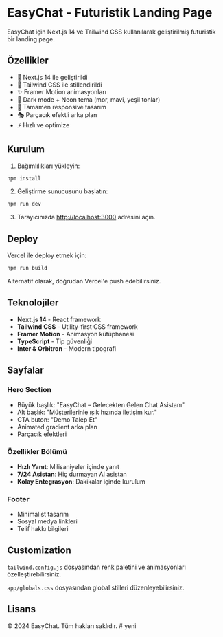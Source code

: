 # EasyChat - Futuristik Landing Page

EasyChat için Next.js 14 ve Tailwind CSS kullanılarak geliştirilmiş futuristik bir landing page.

## Özellikler

- 🚀 Next.js 14 ile geliştirildi
- 🎨 Tailwind CSS ile stillendirildi
- ✨ Framer Motion animasyonları
- 🌙 Dark mode + Neon tema (mor, mavi, yeşil tonlar)
- 📱 Tamamen responsive tasarım
- 🎭 Parçacık efektli arka plan
- ⚡ Hızlı ve optimize

## Kurulum

1. Bağımlılıkları yükleyin:
```bash
npm install
```

2. Geliştirme sunucusunu başlatın:
```bash
npm run dev
```

3. Tarayıcınızda [http://localhost:3000](http://localhost:3000) adresini açın.

## Deploy

Vercel ile deploy etmek için:

```bash
npm run build
```

Alternatif olarak, doğrudan Vercel'e push edebilirsiniz.

## Teknolojiler

- **Next.js 14** - React framework
- **Tailwind CSS** - Utility-first CSS framework
- **Framer Motion** - Animasyon kütüphanesi
- **TypeScript** - Tip güvenliği
- **Inter & Orbitron** - Modern tipografi

## Sayfalar

### Hero Section
- Büyük başlık: "EasyChat – Gelecekten Gelen Chat Asistanı"
- Alt başlık: "Müşterilerinle ışık hızında iletişim kur."
- CTA buton: "Demo Talep Et"
- Animated gradient arka plan
- Parçacık efektleri

### Özellikler Bölümü
- **Hızlı Yanıt**: Milisaniyeler içinde yanıt
- **7/24 Asistan**: Hiç durmayan AI asistan
- **Kolay Entegrasyon**: Dakikalar içinde kurulum

### Footer
- Minimalist tasarım
- Sosyal medya linkleri
- Telif hakkı bilgileri

## Customization

`tailwind.config.js` dosyasından renk paletini ve animasyonları özelleştirebilirsiniz.

`app/globals.css` dosyasından global stilleri düzenleyebilirsiniz.

## Lisans

© 2024 EasyChat. Tüm hakları saklıdır.
#   y e n i  
 